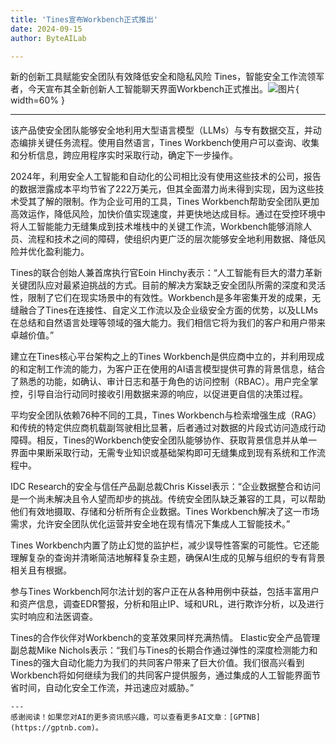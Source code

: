 ```yaml
---
title: 'Tines宣布Workbench正式推出'
date: 2024-09-15
author: ByteAILab

---
```


新的创新工具赋能安全团队有效降低安全和隐私风险
Tines，智能安全工作流领军者，今天宣布其全新创新人工智能聊天界面Workbench正式推出。![图片](https://ai-techpark.com/wp-content/uploads/2024/09/Tines-960x540.jpg){ width=60% }

---
该产品使安全团队能够安全地利用大型语言模型（LLMs）与专有数据交互，并动态编排关键任务流程。使用自然语言，Tines Workbench使用户可以查询、收集和分析信息，跨应用程序实时采取行动，确定下一步操作。

2024年，利用安全人工智能和自动化的公司相比没有使用这些技术的公司，报告的数据泄露成本平均节省了222万美元，但其全面潜力尚未得到实现，因为这些技术受其了解的限制。作为企业可用的工具，Tines Workbench帮助安全团队更加高效运作，降低风险，加快价值实现速度，并更快地达成目标。通过在受控环境中将人工智能能力无缝集成到技术堆栈中的关键工作流，Workbench能够消除人员、流程和技术之间的障碍，使组织内更广泛的层次能够安全地利用数据、降低风险并优化盈利能力。

Tines的联合创始人兼首席执行官Eoin Hinchy表示：“人工智能有巨大的潜力革新关键团队应对最紧迫挑战的方式。目前的解决方案缺乏安全团队所需的深度和灵活性，限制了它们在现实场景中的有效性。Workbench是多年密集开发的成果，无缝融合了Tines在连接性、自定义工作流以及企业级安全方面的优势，以及LLMs在总结和自然语言处理等领域的强大能力。我们相信它将为我们的客户和用户带来卓越价值。”

建立在Tines核心平台架构之上的Tines Workbench是供应商中立的，并利用现成的和定制工作流的能力，为客户正在使用的AI语言模型提供可靠的背景信息，结合了熟悉的功能，如确认、审计日志和基于角色的访问控制（RBAC）。用户完全掌控，引导自治行动同时接收引用数据来源的响应，以促进更自信的决策过程。

平均安全团队依赖76种不同的工具，Tines Workbench与检索增强生成（RAG）和传统的特定供应商机载副驾驶相比显著，后者通过对数据的片段式访问造成行动障碍。相反，Tines的Workbench使安全团队能够协作、获取背景信息并从单一界面中果断采取行动，无需专业知识或基础架构即可无缝集成到现有系统和工作流程中。

IDC Research的安全与信任产品副总裁Chris Kissel表示：“企业数据整合和访问是一个尚未解决且令人望而却步的挑战。传统安全团队缺乏兼容的工具，可以帮助他们有效地摄取、存储和分析所有企业数据。Tines Workbench解决了这一市场需求，允许安全团队优化运营并安全地在现有情况下集成人工智能技术。”

Tines Workbench内置了防止幻觉的监护栏，减少误导性答案的可能性。它还能理解复杂的查询并清晰简洁地解释复杂主题，确保AI生成的见解与组织的专有背景相关且有根据。

参与Tines Workbench阿尔法计划的客户正在从各种用例中获益，包括丰富用户和资产信息，调查EDR警报，分析和阻止IP、域和URL，进行欺诈分析，以及进行实时响应和法医调查。

Tines的合作伙伴对Workbench的变革效果同样充满热情。
Elastic安全产品管理副总裁Mike Nichols表示：“我们与Tines的长期合作通过弹性的深度检测能力和Tines的强大自动化能力为我们的共同客户带来了巨大价值。我们很高兴看到Workbench将如何继续为我们的共同客户提供服务，通过集成的人工智能界面节省时间，自动化安全工作流，并迅速应对威胁。”

```
---
感谢阅读！如果您对AI的更多资讯感兴趣，可以查看更多AI文章：[GPTNB](https://gptnb.com)。